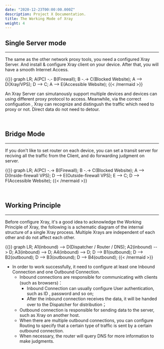 ```yaml
---
date: "2020-12-23T00:00:00.000Z"
description: Project X Documentation.
title: The Working Mode of Xray
weight: 4
---
```


## Single Server mode

---

The same as the other network proxy tools, you need a configured Xray Server. And install & configure Xray client on your device. After that, you will have a smooth Internet Access.

{{<mermaid align="left">}}
graph LR;
A(PC) -.- B(Firewall);
B -.-> C(Blocked Website);
A --> D(Xray/VPS);
D --> C;
A --> E(Accessible Website);
{{< /mermaid >}}

An Xray Server can simutanously support multiple devices and devices can using different proxy protocol to access. Meanwhile, via the correct configuation , Xray can recognize and distingush the traffic which need to proxy or not. Direct data do not need to detour.

<br />

## Bridge Mode

---

If you don't like to set router on each device, you can set a transit server for reciving all the traffic from the Client, and do forwarding judgment on server.

{{<mermaid align="left">}}
graph LR;
A(PC) -.-> B(Firewall);
B -.-> C(Blocked Website);
A --> D(Inside-firewall VPS);
D --> E(Outside-firewall VPS);
E --> C;
D --> F(Accessible Website);
{{< /mermaid >}}

<br />

## Working Principle

---

Before configure Xray, it's a good idea to acknowledge the Working Principle of Xray, the following is a schematic diagram of the internal structure of a single Xray process. Multiple Xrays are independent of each other and do not affect each other.

{{<mermaid align="left">}}
graph LR;
A1(inbound) --> D(Dispatcher / Router / DNS);
A2(inbound) --> D;
A3(inbound) --> D;
A4(inbound) --> D;
D --> B1(outbound);
D --> B2(outbound);
D --> B3(outbound);
D --> B4(outbound);
{{< /mermaid >}}

- In order to work successfully, it need to configure at least one Inbound Connection and one Outbound Connection.
  - Inbound connections are responsible for communicating with clients (such as browsers)：
    - Inbound Connection can usually configure User authentication, such as ID , password and so on;
    - After the inbound connection receives the data, it will be handed over to the Dispatcher for distribution；
  - Outbound connection is responsible for sending data to the server, such as Xray on another host.
  - When there are multiple outbound connections, you can configure Routing to specify that a certain type of traffic is sent by a certain outbound connection.
  - When necessary, the router will query DNS for more information to make judgments.
